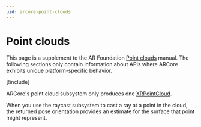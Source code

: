 ```yaml
---
uid: arcore-point-clouds
---
```

# Point clouds

This page is a supplement to the AR Foundation [Point clouds](xref:arfoundation-point-clouds) manual. The following sections only contain information about APIs where ARCore exhibits unique platform-specific behavior.

[!include[](../snippets/arf-docs-tip.md)]

ARCore's point cloud subsystem only produces one [XRPointCloud](xref:UnityEngine.XR.ARSubsystems.XRPointCloud).

When you use the raycast subsystem to cast a ray at a point in the cloud, the returned pose orientation provides an estimate for the surface that point might represent.
